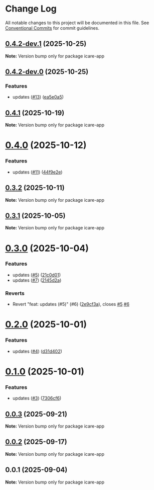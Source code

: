 # Change Log

All notable changes to this project will be documented in this file.
See [Conventional Commits](https://conventionalcommits.org) for commit guidelines.

## [0.4.2-dev.1](https://github.com/ajkirwan1/icare-mono-repo/compare/icare-app@0.4.1...icare-app@0.4.2-dev.1) (2025-10-25)

**Note:** Version bump only for package icare-app

## [0.4.2-dev.0](https://github.com/ajkirwan1/icare-mono-repo/compare/icare-app@0.4.1...icare-app@0.4.2-dev.0) (2025-10-25)

### Features

- updates ([#13](https://github.com/ajkirwan1/icare-mono-repo/issues/13)) ([ea5e0a5](https://github.com/ajkirwan1/icare-mono-repo/commit/ea5e0a50a2181818e05fb79d06cd002b0196c6c2))

## [0.4.1](https://github.com/ajkirwan1/icare-mono-repo/compare/icare-app@0.4.0...icare-app@0.4.1) (2025-10-19)

**Note:** Version bump only for package icare-app

# [0.4.0](https://github.com/ajkirwan1/icare-mono-repo/compare/icare-app@0.3.2...icare-app@0.4.0) (2025-10-12)

### Features

- updates ([#11](https://github.com/ajkirwan1/icare-mono-repo/issues/11)) ([44f9e2e](https://github.com/ajkirwan1/icare-mono-repo/commit/44f9e2e9f9baf4f8bb328641fc9765c0ae22a92d))

## [0.3.2](https://github.com/ajkirwan1/icare-mono-repo/compare/icare-app@0.3.1...icare-app@0.3.2) (2025-10-11)

**Note:** Version bump only for package icare-app

## [0.3.1](https://github.com/ajkirwan1/icare-mono-repo/compare/icare-app@0.3.0...icare-app@0.3.1) (2025-10-05)

**Note:** Version bump only for package icare-app

# [0.3.0](https://github.com/ajkirwan1/icare-mono-repo/compare/icare-app@0.2.0...icare-app@0.3.0) (2025-10-04)

### Features

- updates ([#5](https://github.com/ajkirwan1/icare-mono-repo/issues/5)) ([21c0d01](https://github.com/ajkirwan1/icare-mono-repo/commit/21c0d01023d71d261a9bd9abaee1d8f6bc124276))
- updates ([#7](https://github.com/ajkirwan1/icare-mono-repo/issues/7)) ([2145d2a](https://github.com/ajkirwan1/icare-mono-repo/commit/2145d2a7a49ebd6ae0459666909ba8c86326957c))

### Reverts

- Revert "feat: updates (#5)" (#6) ([2e9cf3a](https://github.com/ajkirwan1/icare-mono-repo/commit/2e9cf3a1c99d30193f182aa58cd33b6d5f5b0f1a)), closes [#5](https://github.com/ajkirwan1/icare-mono-repo/issues/5) [#6](https://github.com/ajkirwan1/icare-mono-repo/issues/6)

# [0.2.0](https://github.com/ajkirwan1/icare-mono-repo/compare/icare-app@0.1.0...icare-app@0.2.0) (2025-10-01)

### Features

- updates ([#4](https://github.com/ajkirwan1/icare-mono-repo/issues/4)) ([d31d402](https://github.com/ajkirwan1/icare-mono-repo/commit/d31d402c8fbf3d0aa83274743737bbae5e7e1289))

# [0.1.0](https://github.com/ajkirwan1/icare-mono-repo/compare/icare-app@0.0.3...icare-app@0.1.0) (2025-10-01)

### Features

- updates ([#3](https://github.com/ajkirwan1/icare-mono-repo/issues/3)) ([7306cf6](https://github.com/ajkirwan1/icare-mono-repo/commit/7306cf65c86860b30114c15a3606967d31ff6b86))

## [0.0.3](https://github.com/ajkirwan1/icare-mono-repo/compare/icare-app@0.0.2...icare-app@0.0.3) (2025-09-21)

**Note:** Version bump only for package icare-app

## [0.0.2](https://github.com/ajkirwan1/icare-mono-repo/compare/icare-app@0.0.1...icare-app@0.0.2) (2025-09-17)

**Note:** Version bump only for package icare-app

## 0.0.1 (2025-09-04)

**Note:** Version bump only for package icare-app
